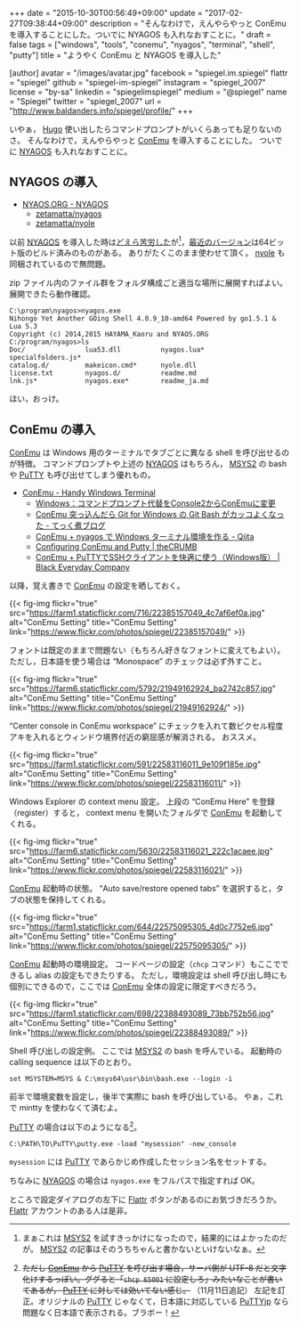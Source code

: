 +++
date = "2015-10-30T00:56:49+09:00"
update = "2017-02-27T09:38:44+09:00"
description = "そんなわけで，えんやらやっと ConEmu を導入することにした。ついでに NYAGOS も入れなおすことに。"
draft = false
tags = ["windows", "tools", "conemu", "nyagos", "terminal", "shell", "putty"]
title = "ようやく ConEmu と NYAGOS を導入した"

[author]
  avatar = "/images/avatar.jpg"
  facebook = "spiegel.im.spiegel"
  flattr = "spiegel"
  github = "spiegel-im-spiegel"
  instagram = "spiegel_2007"
  license = "by-sa"
  linkedin = "spiegelimspiegel"
  medium = "@spiegel"
  name = "Spiegel"
  twitter = "spiegel_2007"
  url = "http://www.baldanders.info/spiegel/profile/"
+++

いやぁ， [Hugo] 使い出したらコマンドプロンプトがいくらあっても足りないのさ。
そんなわけで，えんやらやっと [ConEmu] を導入することにした。
ついでに [NYAGOS] も入れなおすことに。

## NYAGOS の導入

- [NYAOS.ORG - NYAGOS](http://www.nyaos.org/index.cgi?p=NYAGOS)
    - [zetamatta/nyagos](https://github.com/zetamatta/nyagos)
    - [zetamatta/nyole](https://github.com/zetamatta/nyole)

以前 [NYAGOS] を導入した時は[どえら苦労した](http://qiita.com/spiegel-im-spiegel/items/9c11acf72fa38ef379f8)が[^a]，[最近のバージョン](https://github.com/zetamatta/nyagos/releases)は64ビット版のビルド済みのものがある。
ありがたくこのまま使わせて頂く。
[nyole](https://github.com/zetamatta/nyole) も同梱されているので無問題。

[^a]: まぁこれは [MSYS2] を試すきっかけになったので，結果的にはよかったのだが。  [MSYS2] の記事はそのうちちゃんと書かないといけないなぁ。

zip ファイル内のファイル群をフォルダ構成ごと適当な場所に展開すればよい。
展開できたら動作確認。

```
C:\program\nyagos>nyagos.exe
Nihongo Yet Another GOing Shell 4.0.9_10-amd64 Powered by go1.5.1 & Lua 5.3
Copyright (c) 2014,2015 HAYAMA_Kaoru and NYAOS.ORG
C:/program/nyagos>ls
Doc/               lua53.dll          nyagos.lua*        specialfolders.js*
catalog.d/         makeicon.cmd*      nyole.dll
license.txt        nyagos.d/          readme.md
lnk.js*            nyagos.exe*        readme_ja.md
```

ほい，おっけ。

## ConEmu の導入

[ConEmu] は Windows 用のターミナルでタブごとに異なる shell を呼び出せるのが特徴。
コマンドプロンプトや上述の [NYAGOS] はもちろん， [MSYS2] の bash や [PuTTY] も呼び出せてしまう優れもの。

- [ConEmu - Handy Windows Terminal](https://conemu.github.io/)
    - [Windows：コマンドプロンプト代替をConsole2からConEmuに変更](http://kenpg.bitbucket.org/blog/201506/07.html)
    - [ConEmu 突っ込んだら Git for Windows の Git Bash がカッコよくなった - てっく煮ブログ](http://tech.nitoyon.com/ja/blog/2014/03/07/fancy-git-bash/)
    - [ConEmu + nyagos で Windows ターミナル環境を作る - Qiita](http://qiita.com/1000k/items/4a2f9419b19fdc9ed5f4)
    - [Configuring ConEmu and Putty | theCRUMB](http://thecrumb.com/2013/03/04/configuring-conemu-and-putty/)
    - [ConEmu + PuTTYでSSHクライアントを快適に使う（Windows版） | Black Everyday Company](http://kuroeveryday.blogspot.jp/2015/10/ConEmu-PuTTY.html)

以降，覚え書きで [ConEmu] の設定を晒しておく。

{{< fig-img flickr="true" src="https://farm1.staticflickr.com/716/22385157049_4c7af6ef0a.jpg" alt="ConEmu Setting" title="ConEmu Setting" link="https://www.flickr.com/photos/spiegel/22385157049/" >}}

フォントは既定のままで問題ない（もちろん好きなフォントに変えてもよい）。
ただし，日本語を使う場合は “Monospace” のチェックは必ず外すこと。

{{< fig-img flickr="true" src="https://farm6.staticflickr.com/5792/21949162924_ba2742c857.jpg" alt="ConEmu Setting" title="ConEmu Setting" link="https://www.flickr.com/photos/spiegel/21949162924/" >}}

“Center console in ConEmu workspace” にチェックを入れて数ピクセル程度アキを入れるとウィンドウ境界付近の窮屈感が解消される。
おススメ。

{{< fig-img flickr="true" src="https://farm1.staticflickr.com/591/22583116011_9e109f185e.jpg" alt="ConEmu Setting" title="ConEmu Setting" link="https://www.flickr.com/photos/spiegel/22583116011/" >}}

Windows Explorer の context menu 設定。
上段の “ConEmu Here” を登録（register）すると， context menu を開いたフォルダで [ConEmu] を起動してくれる。

{{< fig-img flickr="true" src="https://farm6.staticflickr.com/5630/22583116021_222c1acaee.jpg" alt="ConEmu Setting" title="ConEmu Setting" link="https://www.flickr.com/photos/spiegel/22583116021/" >}}

[ConEmu] 起動時の状態。
“Auto save/restore opened tabs” を選択すると，タブの状態を保持してくれる。

{{< fig-img flickr="true" src="https://farm1.staticflickr.com/644/22575095305_4d0c7752e6.jpg" alt="ConEmu Setting" title="ConEmu Setting" link="https://www.flickr.com/photos/spiegel/22575095305/" >}}

[ConEmu] 起動時の環境設定。
コードページの設定（`chcp` コマンド）もここでできるし alias の設定もできたりする。
ただし，環境設定は shell 呼び出し時にも個別にできるので，ここでは [ConEmu] 全体の設定に限定すべきだろう。

{{< fig-img flickr="true" src="https://farm1.staticflickr.com/698/22388493089_73bb752b56.jpg" alt="ConEmu Setting" title="ConEmu Setting" link="https://www.flickr.com/photos/spiegel/22388493089/" >}}

Shell 呼び出しの設定例。
ここでは [MSYS2] の bash を呼んでいる。
起動時の calling sequence は以下のとおり。

```
set MSYSTEM=MSYS & C:\msys64\usr\bin\bash.exe --login -i
```

前半で環境変数を設定し，後半で実際に bash を呼び出している。
やぁ，これで mintty を使わなくて済むよ。

[PuTTY] の場合は以下のようになる[^b]。

[^b]: ~~ただし [ConEmu] から [PuTTY] を呼び出す場合，サーバ側が UTF-8 だと文字化けするっぽい。ググると「`chcp 65001` に設定しろ」みたいなことが書いてあるが， [PuTTY] に対しては効いてない感じ。~~ （11月11日追記） 左記を訂正。オリジナルの [PuTTY] じゃなくて，日本語に対応している [PuTTYjp] なら問題なく日本語で表示される。ブラボー！

```
C:\PATH\TO\PuTTY\putty.exe -load "mysession" -new_console
```

`mysession` には [PuTTY] であらかじめ作成したセッション名をセットする。

ちなみに [NYAGOS] の場合は `nyagos.exe` をフルパスで指定すれば OK。

ところで設定ダイアログの左下に [Flattr] ボタンがあるのにお気づきだろうか。
[Flattr] アカウントのある人は是非。

[Hugo]: http://gohugo.io/ "Hugo :: A fast and modern static website engine"
[ConEmu]: https://conemu.github.io/ "ConEmu - Handy Windows Terminal"
[NYAGOS]: http://www.nyaos.org/index.cgi?p=NYAGOS "NYAOS.ORG - NYAGOS"
[MSYS2]: http://msys2.github.io/ "MSYS2 installer"
[PuTTY]: http://www.chiark.greenend.org.uk/~sgtatham/putty/ "PuTTY: a free telnet/ssh client"
[PuTTYjp]: http://hp.vector.co.jp/authors/VA024651/PuTTYkj.html "hdk の自作ソフトの紹介 | PuTTYjp"
[Flattr]: https://flattr.com/
